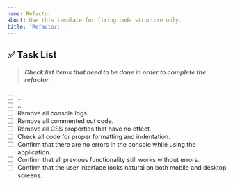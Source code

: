 ```yaml
---
name: Refactor
about: Use this template for fixing code structure only.
title: 'Refactor: '
---
```


## ✅ Task List

> ##### Check list items that need to be done in order to complete the refactor.

- [ ] ... <!-- add as many items as you need -->
- [ ] ...
- [ ] Remove all console logs.
- [ ] Remove all commented out code.
- [ ] Remove all CSS properties that have no effect.
- [ ] Check all code for proper formatting and indentation.
- [ ] Confirm that there are no errors in the console while using the application.
- [ ] Confirm that all previous functionality still works without errors.
- [ ] Confirm that the user interface looks natural on both mobile and desktop screens.
